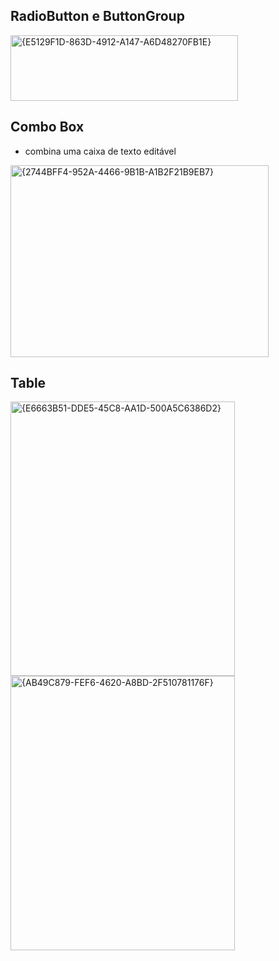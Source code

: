 ## RadioButton e ButtonGroup
<img width="364" height="105" alt="{E5129F1D-863D-4912-A147-A6D48270FB1E}" src="https://github.com/user-attachments/assets/360ed9a3-e988-42e2-91ac-952034256778" />

## Combo Box
- combina uma caixa de texto editável
<img width="413" height="307" alt="{2744BFF4-952A-4466-9B1B-A1B2F21B9EB7}" src="https://github.com/user-attachments/assets/3d327821-1590-4b10-90cd-600bc442b9e6" />

## Table
<img width="359" height="439" alt="{E6663B51-DDE5-45C8-AA1D-500A5C6386D2}" src="https://github.com/user-attachments/assets/2adfee0e-7759-4689-85e7-106622e3680d" />
<img width="359" height="439" alt="{AB49C879-FEF6-4620-A8BD-2F510781176F}" src="https://github.com/user-attachments/assets/6a8c2d17-de17-45c0-83ed-3407e73cbc5d" />
